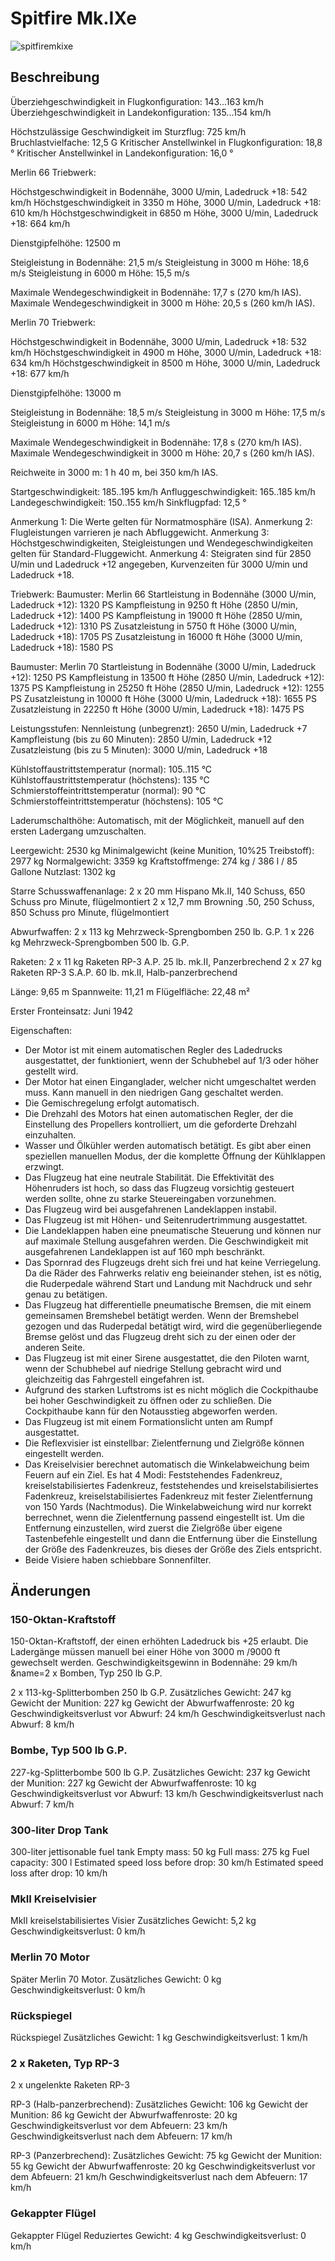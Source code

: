 # Spitfire Mk.IXe

![spitfiremkixe](../images/spitfiremkixe.png)

## Beschreibung

Überziehgeschwindigkeit in Flugkonfiguration: 143...163 km/h
Überziehgeschwindigkeit in Landekonfiguration: 135...154 km/h

Höchstzulässige Geschwindigkeit im Sturzflug: 725 km/h
Bruchlastvielfache: 12,5 G
Kritischer Anstellwinkel in Flugkonfiguration: 18,8 °
Kritischer Anstellwinkel in Landekonfiguration: 16,0 °


Merlin 66 Triebwerk:

Höchstgeschwindigkeit in Bodennähe, 3000 U/min, Ladedruck +18: 542 km/h
Höchstgeschwindigkeit in 3350 m Höhe, 3000 U/min, Ladedruck +18: 610 km/h
Höchstgeschwindigkeit in 6850 m Höhe, 3000 U/min, Ladedruck +18: 664 km/h

Dienstgipfelhöhe: 12500 m

Steigleistung in Bodennähe: 21,5 m/s
Steigleistung in 3000 m Höhe: 18,6 m/s
Steigleistung in 6000 m Höhe: 15,5 m/s

Maximale Wendegeschwindigkeit in Bodennähe: 17,7 s (270 km/h IAS).
Maximale Wendegeschwindigkeit in 3000 m Höhe: 20,5 s (260 km/h IAS).


Merlin 70 Triebwerk:

Höchstgeschwindigkeit in Bodennähe, 3000 U/min, Ladedruck +18: 532 km/h
Höchstgeschwindigkeit in 4900 m Höhe, 3000 U/min, Ladedruck +18: 634 km/h
Höchstgeschwindigkeit in 8500 m Höhe, 3000 U/min, Ladedruck +18: 677 km/h

Dienstgipfelhöhe: 13000 m

Steigleistung in Bodennähe: 18,5 m/s
Steigleistung in 3000 m Höhe: 17,5 m/s
Steigleistung in 6000 m Höhe: 14,1 m/s

Maximale Wendegeschwindigkeit in Bodennähe: 17,8 s (270 km/h IAS).
Maximale Wendegeschwindigkeit in 3000 m Höhe: 20,7 s (260 km/h IAS).

Reichweite in 3000 m: 1 h 40 m, bei 350 km/h IAS.

Startgeschwindigkeit: 185..195 km/h
Anfluggeschwindigkeit: 165..185 km/h
Landegeschwindigkeit: 150..155 km/h
Sinkflugpfad: 12,5 °

Anmerkung 1: Die Werte gelten für Normatmosphäre (ISA).
Anmerkung 2: Flugleistungen varrieren je nach Abfluggewicht.
Anmerkung 3: Höchstgeschwindigkeiten, Steigleistungen und Wendegeschwindigkeiten gelten für Standard-Fluggewicht.
Anmerkung 4: Steigraten sind für 2850 U/min und Ladedruck +12 angegeben, Kurvenzeiten für 3000 U/min und Ladedruck +18.

Triebwerk:
Baumuster: Merlin 66
Startleistung in Bodennähe (3000 U/min, Ladedruck +12): 1320 PS
Kampfleistung in 9250 ft Höhe (2850 U/min, Ladedruck +12): 1400 PS
Kampfleistung in 19000 ft Höhe (2850 U/min, Ladedruck +12): 1310 PS
Zusatzleistung in 5750 ft Höhe (3000 U/min, Ladedruck +18): 1705 PS
Zusatzleistung in 16000 ft Höhe (3000 U/min, Ladedruck +18): 1580 PS

Baumuster: Merlin 70
Startleistung in Bodennähe (3000 U/min, Ladedruck +12): 1250 PS
Kampfleistung in 13500 ft Höhe (2850 U/min, Ladedruck +12): 1375 PS
Kampfleistung in 25250 ft Höhe (2850 U/min, Ladedruck +12): 1255 PS
Zusatzleistung in 10000 ft Höhe (3000 U/min, Ladedruck +18): 1655 PS
Zusatzleistung in 22250 ft Höhe (3000 U/min, Ladedruck +18): 1475 PS

Leistungsstufen:
Nennleistung (unbegrenzt): 2650 U/min, Ladedruck +7
Kampfleistung (bis zu 60 Minuten): 2850 U/min, Ladedruck +12
Zusatzleistung (bis zu 5 Minuten): 3000 U/min, Ladedruck +18

Kühlstoffaustrittstemperatur (normal): 105..115 °C
Kühlstoffaustrittstemperatur (höchstens): 135 °C
Schmierstoffeintrittstemperatur (normal): 90 °C
Schmierstoffeintrittstemperatur (höchstens): 105 °C

Laderumschalthöhe: Automatisch, mit der Möglichkeit, manuell auf den ersten Ladergang umzuschalten.

Leergewicht: 2530 kg
Minimalgewicht (keine Munition, 10%25 Treibstoff): 2977 kg
Normalgewicht: 3359 kg
Kraftstoffmenge: 274 kg / 386 l / 85 Gallone
Nutzlast: 1302 kg

Starre Schusswaffenanlage:
2 x 20 mm Hispano Mk.II, 140 Schuss, 650 Schuss pro Minute, flügelmontiert
2 x 12,7 mm Browning .50, 250 Schuss, 850 Schuss pro Minute, flügelmontiert

Abwurfwaffen:
2 x 113 kg Mehrzweck-Sprengbomben 250 lb. G.P.
1 x 226 kg Mehrzweck-Sprengbomben 500 lb. G.P.

Raketen:
2 x 11 kg Raketen RP-3 A.P. 25 lb. mk.II, Panzerbrechend
2 x 27 kg Raketen RP-3 S.A.P. 60 lb. mk.II, Halb-panzerbrechend

Länge: 9,65 m
Spannweite: 11,21 m
Flügelfläche: 22,48 m²

Erster Fronteinsatz: Juni 1942

Eigenschaften:
- Der Motor ist mit einem automatischen Regler des Ladedrucks ausgestattet, der funktioniert, wenn der Schubhebel auf 1/3 oder höher gestellt wird.
- Der Motor hat einen Einganglader, welcher nicht umgeschaltet werden muss. Kann manuell in den niedrigen Gang geschaltet werden.
- Die Gemischregelung erfolgt automatisch.
- Die Drehzahl des Motors hat einen automatischen Regler, der die Einstellung des Propellers kontrolliert, um die geforderte Drehzahl einzuhalten.
- Wasser und Ölkühler werden automatisch betätigt. Es gibt aber einen speziellen manuellen Modus, der die komplette Öffnung der Kühlklappen erzwingt.
- Das Flugzeug hat eine neutrale Stabilität. Die Effektivität des Höhenruders ist hoch, so dass das Flugzeug vorsichtig gesteuert werden sollte, ohne zu starke Steuereingaben vorzunehmen.
- Das Flugzeug wird bei ausgefahrenen Landeklappen instabil.
- Das Flugzeug ist mit Höhen- und Seitenrudertrimmung ausgestattet.
- Die Landeklappen haben eine pneumatische Steuerung und können nur auf maximale Stellung ausgefahren werden. Die Geschwindigkeit mit ausgefahrenen Landeklappen ist auf 160 mph beschränkt.
- Das Spornrad des Flugzeugs dreht sich frei und hat keine Verriegelung. Da die Räder des Fahrwerks relativ eng beieinander stehen, ist es nötig, die Ruderpedale während Start und Landung mit Nachdruck und sehr genau zu betätigen.
- Das Flugzeug hat differentielle pneumatische Bremsen, die mit einem gemeinsamen Bremshebel betätigt werden. Wenn der Bremshebel gezogen und das Ruderpedal betätigt wird, wird die gegenüberliegende Bremse gelöst und das Flugzeug dreht sich zu der einen oder der anderen Seite.
- Das Flugzeug ist mit einer Sirene ausgestattet, die den Piloten warnt, wenn der Schubhebel auf niedrige Stellung gebracht wird und gleichzeitig das Fahrgestell eingefahren ist.
- Aufgrund des starken Luftstroms ist es nicht möglich die Cockpithaube bei hoher Geschwindigkeit zu öffnen oder zu schließen. Die Cockpithaube kann für den Notausstieg abgeworfen werden.
- Das Flugzeug ist mit einem Formationslicht unten am Rumpf ausgestattet.
- Die Reflexvisier ist einstellbar: Zielentfernung und Zielgröße können eingestellt werden.
- Das Kreiselvisier berechnet automatisch die Winkelabweichung beim Feuern auf ein Ziel. Es hat 4 Modi: Feststehendes Fadenkreuz, kreiselstabilisiertes Fadenkreuz, feststehendes und kreiselstabilisiertes Fadenkreuz, kreiselstabilisiertes Fadenkreuz mit fester Zielentfernung von 150 Yards (Nachtmodus). Die Winkelabweichung wird nur korrekt berrechnet, wenn die Zielentfernung passend eingestellt ist. Um die Entfernung einzustellen, wird zuerst die Zielgröße über eigene Tastenbefehle eingestellt und dann die Entfernung über die Einstellung der Größe des Fadenkreuzes, bis dieses der Größe des Ziels entspricht.
- Beide Visiere haben schiebbare Sonnenfilter.


## Änderungen

### 150-Oktan-Kraftstoff

150-Oktan-Kraftstoff, der einen erhöhten Ladedruck bis +25 erlaubt.
Die Ladergänge müssen manuell bei einer Höhe von 3000 m /9000 ft gewechselt werden.
Geschwindigkeitsgewinn in Bodennähe: 29 km/h﻿
&name=2 x Bomben, Typ 250 lb G.P.

2 x 113-kg-Splitterbomben 250 lb G.P.
Zusätzliches Gewicht: 247 kg
Gewicht der Munition: 227 kg
Gewicht der Abwurfwaffenroste: 20 kg
Geschwindigkeitsverlust vor Abwurf: 24 km/h
Geschwindigkeitsverlust nach Abwurf: 8 km/h
### Bombe, Typ 500 lb G.P.

227-kg-Splitterbombe 500 lb G.P.
Zusätzliches Gewicht: 237 kg
Gewicht der Munition: 227 kg
Gewicht der Abwurfwaffenroste: 10 kg
Geschwindigkeitsverlust vor Abwurf: 13 km/h
Geschwindigkeitsverlust nach Abwurf: 7 km/h
### 300-liter Drop Tank

300-liter jettisonable fuel tank
Empty mass: 50 kg
Full mass: 275 kg
Fuel capacity: 300 l
Estimated speed loss before drop: 30 km/h
Estimated speed loss after drop: 10 km/h
### MkII Kreiselvisier

MkII kreiselstabilisiertes Visier
Zusätzliches Gewicht: 5,2 kg
Geschwindigkeitsverlust: 0 km/h
### Merlin 70 Motor

Später Merlin 70 Motor.
Zusätzliches Gewicht: 0 kg
Geschwindigkeitsverlust: 0 km/h
### Rückspiegel

Rückspiegel
Zusätzliches Gewicht: 1 kg
Geschwindigkeitsverlust: 1 km/h
### 2 х Raketen, Typ RP-3

2 х ungelenkte Raketen RP-3

RP-3 (Halb-panzerbrechend):
Zusätzliches Gewicht: 106 kg
Gewicht der Munition: 86 kg
Gewicht der Abwurfwaffenroste: 20 kg
Geschwindigkeitsverlust vor dem Abfeuern: 23 km/h
Geschwindigkeitsverlust nach dem Abfeuern: 17 km/h

RP-3 (Panzerbrechend):
Zusätzliches Gewicht: 75 kg
Gewicht der Munition: 55 kg
Gewicht der Abwurfwaffenroste: 20 kg
Geschwindigkeitsverlust vor dem Abfeuern: 21 km/h
Geschwindigkeitsverlust nach dem Abfeuern: 17 km/h

### Gekappter Flügel

Gekappter Flügel
Reduziertes Gewicht: 4 kg
Geschwindigkeitsverlust: 0 km/h